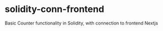 # solidity-conn-frontend
Basic Counter functionality in Solidity, with connection to frontend Nextjs
